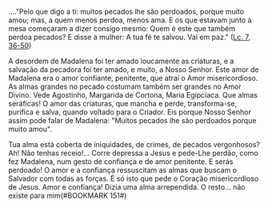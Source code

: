 
\...."Pelo que digo a ti: muitos pecados lhe são perdoados, porque muito amou; mas, a quem menos perdoa, menos ama. E os que estavam junto à mesa começaram a dizer consigo mesmo: Quem é este que também perdoa pecados? E disse à mulher: A tua fé te salvou. Vai em paz." ([Lc. 7, 36-50](https://vulgata.online/bible/Lc.7?ed=MS&vfn=MS.Lc.7.36-50:vs))

A desordem de Madalena foi ter amado loucamente as criaturas, e a salvação da pecadora foi ter amado, e muito, a Nosso Senhor. Este amor de Madalena era o amor confiante, penitente, que atrai o Amor misericordioso. As almas grandes no pecado costumam também ser grandes no Amor Divino. Vede Agostinho, Margarida de Cortona, Maria Egipcíaca. Que almas seráficas! O amor das criaturas, que mancha e perde, transforma-se, purifica e salva, quando voltado para o Criador. Eis porque Nosso Senhor assim pode falar de Madalena: "Muitos pecados lhe são perdoados porque muito amou".

Tua alma está coberta de iniquidades, de crimes, de pecados vergonhosos? Ah! Não tenhas receio!\... Corre depressa a Jesus e pede-Lhe perdão, como fez Madalena, num gesto de confiança e de amor penitente. E serás perdoado! O amor e a confiança ressuscitam as almas que buscam o Salvador com todas as forças. É só isto que pede o Coração misericordioso de Jesus. Amor e confiança! Dizia uma alma arrependida. O resto\... não existe para mim(#BOOKMARK 151#)

